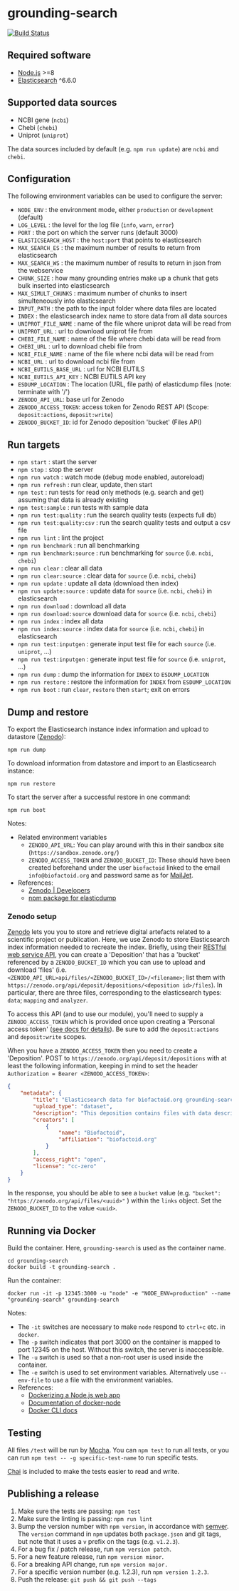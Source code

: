 # grounding-search

[![Build Status](https://travis-ci.org/PathwayCommons/grounding-search.svg?branch=master)](https://travis-ci.org/PathwayCommons/grounding-search)

## Required software

- [Node.js](https://nodejs.org/en/) >=8
- [Elasticsearch](https://www.elastic.co/products/elasticsearch) ^6.6.0


## Supported data sources

- NCBI gene (`ncbi`)
- Chebi (`chebi`)
- Uniprot (`uniprot`)

The data sources included by default (e.g. `npm run update`) are `ncbi` and `chebi`.


## Configuration

The following environment variables can be used to configure the server:

- `NODE_ENV` : the environment mode, either `production` or `development` (default)
- `LOG_LEVEL` : the level for the log file (`info`, `warn`, `error`)
- `PORT` : the port on which the server runs (default 3000)
- `ELASTICSEARCH_HOST` : the `host:port` that points to elasticsearch
- `MAX_SEARCH_ES` : the maximum number of results to return from elasticsearch
- `MAX_SEARCH_WS` : the maximum number of results to return in json from the webservice
- `CHUNK_SIZE` : how many grounding entries make up a chunk that gets bulk inserted into elasticsearch
- `MAX_SIMULT_CHUNKS` : maximum number of chunks to insert simulteneously into elasticsearch
- `INPUT_PATH` : the path to the input folder where data files are located
- `INDEX` : the elasticsearch index name to store data from all data sources
- `UNIPROT_FILE_NAME` : name of the file where uniprot data will be read from
- `UNIPROT_URL` : url to download uniprot file from
- `CHEBI_FILE_NAME` : name of the file where chebi data will be read from
- `CHEBI_URL` : url to download chebi file from
- `NCBI_FILE_NAME` : name of the file where ncbi data will be read from
- `NCBI_URL` : url to download ncbi file from
- `NCBI_EUTILS_BASE_URL` : url for NCBI EUTILS
- `NCBI_EUTILS_API_KEY` : NCBI EUTILS API key
- `ESDUMP_LOCATION` : The location (URL, file path) of elasticdump files (note: terminate with '/')
- `ZENODO_API_URL`: base url for Zenodo
- `ZENODO_ACCESS_TOKEN`: access token for Zenodo REST API (Scope: `deposit:actions`, `deposit:write`)
- `ZENODO_BUCKET_ID`: id for Zenodo deposition 'bucket' (Files API)

## Run targets

- `npm start` : start the server
- `npm stop` : stop the server
- `npm run watch` : watch mode (debug mode enabled, autoreload)
- `npm run refresh` : run clear, update, then start
- `npm test` : run tests for read only methods (e.g. search and get) assuming that data is already existing
- `npm test:sample` : run tests with sample data
- `npm run test:quality` : run the search quality tests (expects full db)
- `npm run test:quality:csv` : run the search quality tests and output a csv file
- `npm run lint` : lint the project
- `npm run benchmark` : run all benchmarking
- `npm run benchmark:source` : run benchmarking for `source` (i.e. `ncbi`, `chebi`)
- `npm run clear` : clear all data
- `npm run clear:source` : clear data for `source` (i.e. `ncbi`, `chebi`)
- `npm run update` : update all data (download then index)
- `npm run update:source` : update data for `source` (i.e. `ncbi`, `chebi`) in elasticsearch
- `npm run download` : download all data
- `npm run download:source` download data for `source` (i.e. `ncbi`, `chebi`)
- `npm run index` : index all data
- `npm run index:source` : index data for `source` (i.e. `ncbi`, `chebi`) in elasticsearch
- `npm run test:inputgen` : generate input test file for each `source` (i.e. `uniprot`, ...)
- `npm run test:inputgen` : generate input test file for `source` (i.e. `uniprot`, ...)
- `npm run dump` : dump the information for `INDEX` to `ESDUMP_LOCATION`
- `npm run restore` : restore the information for `INDEX` from `ESDUMP_LOCATION`
- `npm run boot` : run `clear`, `restore` then `start`; exit on errors

## Dump and restore

To export the Elasticsearch instance index information and upload to datastore ([Zenodo](https://zenodo.org/)):

```
npm run dump
```

To download information from datastore and import to an Elasticsearch instance:

```
npm run restore
```

To start the server after a successful restore in one command:

```
npm run boot
```

Notes:

- Related environment variables
  - `ZENODO_API_URL`: You can play around with this in their sandbox site (`https://sandbox.zenodo.org/`)
  - `ZENODO_ACCESS_TOKEN` and `ZENODO_BUCKET_ID`: These should have been created beforehand under the user `biofactoid` linked to the email `info@biofactoid.org` and password same as for [MailJet](https://app.mailjet.com/).
- References:
  - [Zenodo | Developers](https://developers.zenodo.org/#entities)
  - [npm package for elasticdump](https://www.npmjs.com/package/elasticdump)

### Zenodo setup

[Zenodo](https://zenodo.org/) lets you you to store and retrieve digital artefacts related to a scientific project or publication. Here, we use Zenodo to store Elasticsearch index information needed to recreate the index. Briefly, using their [RESTful web service API](https://developers.zenodo.org/), you can create a 'Deposition' that has a 'bucket' referenced by a `ZENODO_BUCKET_ID` which you can use to upload and download 'files' (i.e. `<ZENODO_API_URL>api/files/<ZENODO_BUCKET_ID>/<filename>`; list them with `https://zenodo.org/api/deposit/depositions/<deposition id>/files`). In particular, there are three files, corresponding to the elasticsearch types: `data`; `mapping` and `analyzer`.

To access this API (and to use our module), you'll need to supply a `ZENODO_ACCESS_TOKEN` which is provided once upon creating a 'Personal access token' ([see docs for details](https://sandbox.zenodo.org/account/settings/applications/)). Be sure to add the `deposit:actions` and `deposit:write` scopes.

When you have a `ZENODO_ACCESS_TOKEN` then you need to create a 'Deposition'. POST to `https://zenodo.org/api/deposit/depositions` with at least  the following information, keeping in mind to set the header `Authorization = Bearer <ZENODO_ACCESS_TOKEN>`:

```json
{
	"metadata": {
		"title": "Elasticsearch data for biofactoid.org grounding-search service",
		"upload_type": "dataset",
		"description": "This deposition contains files with data describing an Elasticsearch index (https://github.com/PathwayCommons/grounding-search). The files were generated from the elasticdump npm package (https://www.npmjs.com/package/elasticdump). The data are the neccessary and sufficient information to populate an Elasticsearch index.",
		"creators": [
			{
				"name": "Biofactoid",
				"affiliation": "biofactoid.org"
			}
		],
		"access_right": "open",
		"license": "cc-zero"
	}
}
```

In the response, you should be able to see a `bucket` value (e.g. `"bucket": "https://zenodo.org/api/files/<uuid>"` ) within the `links` object. Set the `ZENODO_BUCKET_ID` to the value `<uuid>`.


## Running via Docker

Build the container.  Here, `grounding-search` is used as the container name.

```
cd grounding-search
docker build -t grounding-search .
```

Run the container:

```
docker run -it -p 12345:3000 -u "node" -e "NODE_ENV=production" --name "grounding-search" grounding-search
```

Notes:

- The `-it` switches are necessary to make `node` respond to `ctrl+c` etc. in `docker`.
- The `-p` switch indicates that port 3000 on the container is mapped to port 12345 on the host.  Without this switch, the server is inaccessible.
- The `-u` switch is used so that a non-root user is used inside the container.
- The `-e` switch is used to set environment variables.  Alternatively use `--env-file` to use a file with the environment variables.
- References:
  - [Dockerizing a Node.js web app](https://nodejs.org/en/docs/guides/nodejs-docker-webapp/)
  - [Documentation of docker-node](https://github.com/nodejs/docker-node)
  - [Docker CLI docs](https://docs.docker.com/engine/reference/commandline/cli/)



## Testing

All files `/test` will be run by [Mocha](https://mochajs.org/).  You can `npm test` to run all tests, or you can run `npm test -- -g specific-test-name` to run specific tests.

[Chai](http://chaijs.com/) is included to make the tests easier to read and write.



## Publishing a release

1. Make sure the tests are passing: `npm test`
1. Make sure the linting is passing: `npm run lint`
1. Bump the version number with `npm version`, in accordance with [semver](http://semver.org/).  The `version` command in `npm` updates both `package.json` and git tags, but note that it uses a `v` prefix on the tags (e.g. `v1.2.3`).
  1. For a bug fix / patch release, run `npm version patch`.
  1. For a new feature release, run `npm version minor`.
  1. For a breaking API change, run `npm version major.`
  1. For a specific version number (e.g. 1.2.3), run `npm version 1.2.3`.
1. Push the release: `git push && git push --tags`
